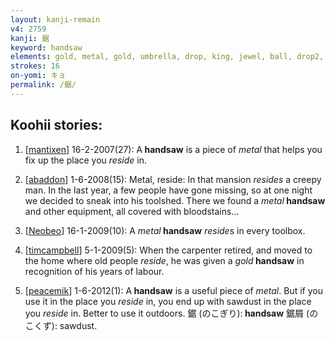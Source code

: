 ```yaml
---
layout: kanji-remain
v4: 2759
kanji: 鋸
keyword: handsaw
elements: gold, metal, gold, umbrella, drop, king, jewel, ball, drop2, reside, flag, old, tombstone, gravestone, church, ten, needle, mouth
strokes: 16
on-yomi: キョ
permalink: /鋸/
---
```


## Koohii stories: 

1) [<a href="http://kanji.koohii.com/profile/mantixen">mantixen</a>] 16-2-2007(27): A<strong> handsaw</strong> is a piece of <em>metal</em> that helps you fix up the place you <em>reside</em> in.

2) [<a href="http://kanji.koohii.com/profile/abaddon">abaddon</a>] 1-6-2008(15): Metal, reside: In that mansion <em>resides</em> a creepy man. In the last year, a few people have gone missing, so at one night we decided to sneak into his toolshed. There we found a <em>metal</em><strong> handsaw</strong> and other equipment, all covered with bloodstains...

3) [<a href="http://kanji.koohii.com/profile/Neobeo">Neobeo</a>] 16-1-2009(10): A <em>metal</em><strong> handsaw</strong> <em>reside</em>s in every toolbox.

4) [<a href="http://kanji.koohii.com/profile/timcampbell">timcampbell</a>] 5-1-2009(5): When the carpenter retired, and moved to the home where old people <em>reside</em>, he was given a <em>gold</em><strong> handsaw</strong> in recognition of his years of labour.

5) [<a href="http://kanji.koohii.com/profile/peacemik">peacemik</a>] 1-6-2012(1): A<strong> handsaw</strong> is a useful piece of <em>metal</em>. But if you use it in the place you <em>reside</em> in, you end up with sawdust in the place you <em>reside</em> in. Better to use it outdoors. 鋸 (のこぎり):<strong> handsaw</strong> 鋸屑 (のこくず): sawdust.

